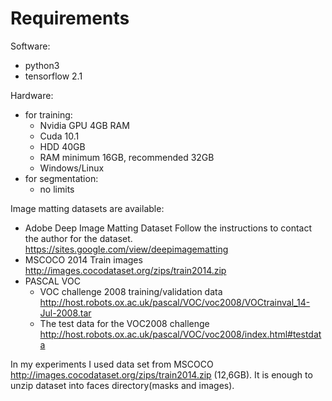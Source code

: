 # Requirements

Software:
* python3
* tensorflow 2.1

Hardware:
* for training:
  * Nvidia GPU 4GB RAM
  * Cuda 10.1
  * HDD 40GB
  * RAM minimum 16GB, recommended 32GB
  * Windows/Linux
* for segmentation:
  * no limits

Image matting datasets are available:
* Adobe Deep Image Matting Dataset Follow the instructions to contact the author for the dataset. https://sites.google.com/view/deepimagematting
* MSCOCO 2014 Train images http://images.cocodataset.org/zips/train2014.zip
* PASCAL VOC 
  * VOC challenge 2008 training/validation data http://host.robots.ox.ac.uk/pascal/VOC/voc2008/VOCtrainval_14-Jul-2008.tar
  * The test data for the VOC2008 challenge http://host.robots.ox.ac.uk/pascal/VOC/voc2008/index.html#testdata
  
 In my experiments I used data set from MSCOCO http://images.cocodataset.org/zips/train2014.zip (12,6GB). It is enough to unzip dataset into faces directory(masks and images).

